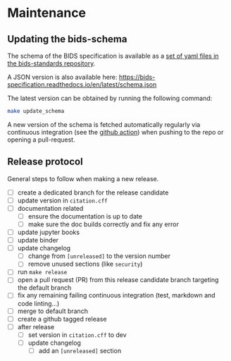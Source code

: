 # Maintenance


## Updating the bids-schema

The schema of the BIDS specification is available as a
[set of yaml files in the bids-standards repository](https://github.com/bids-standard/bids-specification/blob/master/CONTRIBUTING.md#updating-the-schema).

A JSON version is also available here: https://bids-specification.readthedocs.io/en/latest/schema.json

The latest version can be obtained by running the following command:

```bash
make update_schema
```

A new version of the schema is fetched automatically regularly via continuous integration
(see the [github action](.github/workflows/update_schema.yml)) when pushing to the repo
or opening a pull-request.

## Release protocol

General steps to follow when making a new release.

- [ ] create a dedicated branch for the release candidate
- [ ] update version in `citation.cff`
- [ ] documentation related
  - [ ] ensure the documentation is up to date
  - [ ] make sure the doc builds correctly and fix any error
- [ ] update jupyter books
- [ ] update binder
- [ ] update changelog
  - [ ] change from `[unreleased]` to the version number
  - [ ] remove unused sections (like `security`)
- [ ] run `make release`
- [ ] open a pull request (PR) from this release candidate branch targeting the default branch
- [ ] fix any remaining failing continuous integration (test, markdown and code linting...)
- [ ] merge to default branch
- [ ] create a github tagged release
- [ ] after release
  - [ ] set version in `citation.cff` to dev
  - [ ] update changelog
    - [ ] add an `[unreleased]` section
